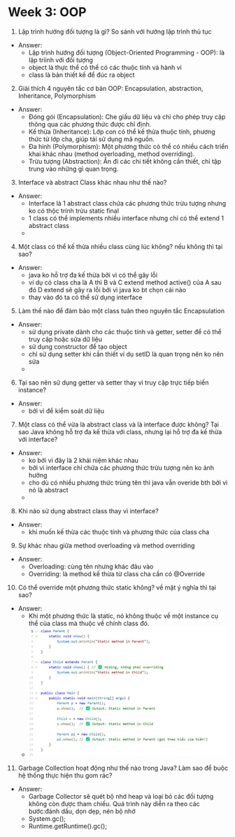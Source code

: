 
# Week 3: OOP

1. Lập trình hướng đối tượng là gì? So sánh với hướng lập trình thủ tục

- Answer:
  - Lập trình hướng đối tượng (Object-Oriented Programming - OOP): là lập triình với đối tượng
  - object là thực thể có thể có các thuộc tính và hành vi
  - class là bản thiết kế để đúc ra object

2. Giải thích 4 nguyên tắc cơ bản OOP: Encapsulation, abstraction, Inheritance, Polymorphism

- Answer:
  - Đóng gói (Encapsulation): Che giấu dữ liệu và chỉ cho phép truy cập thông qua các phương thức được chỉ định. 
  - Kế thừa (Inheritance): Lớp con có thể kế thừa thuộc tính, phương thức từ lớp cha, giúp tái sử dụng mã nguồn. 
  - Đa hình (Polymorphism): Một phương thức có thể có nhiều cách triển khai khác nhau (method overloading, method overriding). 
  - Trừu tượng (Abstraction): Ẩn đi các chi tiết không cần thiết, chỉ tập trung vào những gì quan trọng.

3. Interface và abstract Class khác nhau như thế nào?

- Answer:
  - Interface là 1 abstract class chứa các phương thức trừu tượng nhưng ko có thộc trính trừu static final
  - 1 class có thể implements nhiều interface nhưng chỉ có thể extend 1 abstract class
  - 

4. Một class có thể kế thừa nhiều class cùng lúc không? nếu không thì tại sao?

- Answer:
  - java ko hỗ trợ đa kế thừa bởi vì có thể gây lỗi
  - ví dụ có class cha là A thì B và C extend method active() của A sau đó D extend sẽ gây ra lỗi bởi vì java ko bt chọn cái nào
  - thay vào đó ta có thể sử dụng interface 

5. Làm thế nào để đảm bảo một class tuân theo nguyên tắc Encapsulation
- Answer:
  - sử dụng private dành cho các thuộc tính và getter, setter để có thể truy cập hoặc sửa dữ liệu
  - sử dụng constructor để tạo object
  - chỉ sử dụng setter khi cần thiết ví dụ setID là quan trọng nên ko nên sửa
  - 

6. Tại sao nên sử dụng getter và setter thay vì truy cập trực tiếp biến instance?
- Answer:
  - bởi vì để kiểm soát dữ liệu 

7. Một class có thể vừa là abstract class và là interface được không? Tại sao Java không hỗ trợ đa kế thừa với class, nhưng lại hỗ trợ đa kế thừa với interface?
- Answer:
  - ko bởi vì đây là 2 khái niệm khác nhau
  - bởi vì interface chỉ chứa các phương thức trừu tượng nên ko ảnh hưởng 
  - cho dù có nhiều phương thức trùng tên thì java vẫn overide bth bởi vì nó là abstract
  - 

8. Khi nào sử dụng abstract class thay vì interface?
- Answer:
  - khi muốn kế thừa các thuộc tính và phương thức của class cha

9. Sự khác nhau giữa method overloading và method overriding
- Answer:
  - Overloading: cùng tên nhưng khác đâu vào
  - Overriding: là method kế thừa từ class cha cần có @Override

10. Có thể override một phương thức static không? về mặt ý nghĩa thì tại sao?
- Answer:
  - Khi một phương thức là static, nó không thuộc về một instance cụ thể của class mà thuộc về chính class đó.
  - ![Alt text](week3.png)

11. Garbage Collection hoạt động như thế nào trong Java? Làm sao để buộc hệ thống thực hiện thu gom rác?
- Answer: 
  - Garbage Collector sẽ quét bộ nhớ heap và loại bỏ các đối tượng không còn được tham chiếu. Quá trình này diễn ra theo các bước:đánh dấu, dọn dẹp, nén bộ nhớ
  - System.gc(); 
  - Runtime.getRuntime().gc();
